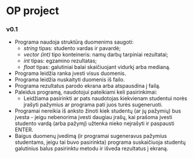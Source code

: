 # OP project
### v0.1

 - Programa naudoja struktūrą duomenims saugoti:
	 - *string* tipas: studento vardas ir pavardė;
	 - *vector (int)* tipo konteineris: namų darbų tarpiniai rezultatai; 
	 - *int* tipas: egzamino rezultatas;
	 - *float* tipas: galutiniai balai skaičiuojant vidurkį arba medianą.
 - Programa leidžia ranka įvesti visus duomenis.
 - Programa leidžia nuskaityti duomenis iš failo.
 - Programa rezultatus parodo ekrana arba atspausdina į failą.
 - Paleidus programą, naudotojui pateikiami keli pasirinkimai:
	 - Leidžiama pasirinkti ar pats naudotojas kiekvienam studentui norės įrašyti pažymius ar programa pati juos turės sugeneruoti.
 - Programai nereikia iš anksto žinoti kiek studentų (ar jų pažymių) bus įvesta - jeigu nebenorima įvesti daugiau įrašų, kai prašoma įvesti studento vardą (arba pažymį) užtenka nieko neįrašyti ir paspausti ENTER.
 - Baigus duomenų įvedimą (ir programai sugeneravus pažymius studentams, jeigu tai buvo pasirinkta) programa suskaičiuoja studentų galutinius balus pasirinktu metodu ir išveda rezultatus į ekraną.